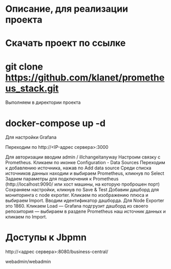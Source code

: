 # Описание, для реализации проекта

# Скачать проект по ссылке 

# git clone https://github.com/klanet/prometheus_stack.git

Выполняем в директории проекта 

# docker-compose up -d

Для настройки Grafana

Переходим по http://<IP-адрес сервера>:3000

Для авторизации вводим admin / illchangeitanyway
Настроим связку с Prometheus. Кликаем по иконке Configuration - Data Sources
Переходим к добавлению источника, нажав по Add data source
Среди списка источников данных находим и выбираем Prometheus, кликнув по Select
Задаем параметры для подключения к Prometheus (http://localhost:9090/ или хост машины, на которую проброшен порт)
Сохраняем настройки, кликнув по Save & Test
Добавим дашборд для мониторинга с node exporter. Кликаем по изображению плюса и выбираем Import. Вводим идентификатор дашборда. Для Node Exporter это 1860.
Кликаем Load — Grafana подгрузит дашборд из своего репозитория — выбираем в разделе Prometheus наш источник данных и кликаем по Import.

# Доступы к Jbpmn

 http://<адрес сервера>:8080/business-central/

webadmin/webadmin
